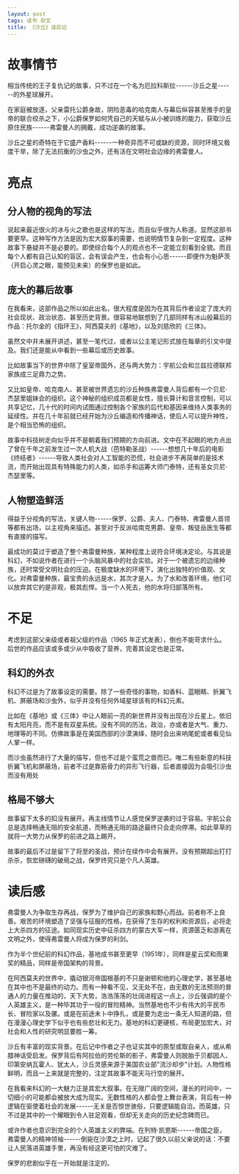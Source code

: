 ```yaml
---
layout: post
tags: 读书 杂文
title: 《沙丘》读后记
---
```


故事情节
========

相当传统的王子复仇记的故事，只不过在一个名为厄拉科斯拉------沙丘之星------的外星球展开。

在家庭被放逐，父亲雷托公爵身故，阴险恶毒的哈克南人与幕后纵容甚至推手的皇帝的联合绞杀之下，小公爵保罗如何凭自己的天赋与从小被训练的能力，获取沙丘原住民族------弗雷曼人的拥戴，成功逆袭的故事。

沙丘之星的奇特在于它盛产香料------一种奇异而不可或缺的资源，同时环境又极度干旱，除了无法抗衡的沙虫之外，还有活在文明社会边缘的弗雷曼人。

亮点
====

分人物的视角的写法
------------------

说起来最近很火的冰与火之歌也是这样的写法，而且似乎很为人称道。显然这部书要更早。这种写作方法是因为宏大叙事的需要，也说明情节复杂到一定程度。这种故事下悬疑并不是必要的。即使综合每个人的观点也不一定能立刻看到全貌。而且每个人都有自己认知的盲区，会有误会产生，也会有小心思------即便作为魁萨茨（开启心灵之眼，能预见未来）的保罗也是如此。

庞大的幕后故事
--------------

在我看来，这部作品之所以如此出名，很大程度是因为在其背后作者设定了庞大的社会现状、政治状态、甚至历史背景。很容易地联想到了几部同样有冰山般幕后的作品：托尔金的《指环王》，阿西莫夫的《基地》，以及刘慈欣的《三体》。

虽然文中并未展开讲述，甚至一笔代过，或者以公主笔记形式放在每章的引文中提及。我们还是能从中看到一些幕后或历史故事。

比如故事当下的世界中除了皇室帝国外，还与两大势力：宇航公会和兰兹拉德联邦家族成三足鼎力之势。

又比如皇帝、哈克南人、甚至被世界遗忘的沙丘种族弗雷曼人背后都有一个贝尼·杰瑟里姐妹会的组织。这个神秘的组织成员都是女性，擅长算计和音言控制，可以共享记忆，几十代的时间内试图通过控制各个家族的后代和基因来维持人类事务的延续性。并在几十年前就已经开始为沙丘编造和传播神话，使后人可以提升神性，是个相当恐怖的组织。

故事中科技树走向似乎并不是朝着我们预期的方向前进。文中在不起眼的地方点出了曾在千年之前发生过一次人机大战（芭特勒圣战）------想想几十年后的电影《终结者》------导致人类社会对人工智能的恐慌，社会进步不再简单的是技术流，而开始出现具有特殊能力的人类，如杀手和运筹大师门泰特，还有圣女贝尼·杰瑟里等。

人物塑造鲜活
------------

得益于分视角的写法，关键人物------保罗、公爵、夫人、门泰特、弗雷曼人首领等都有出场，以主视角来描述。甚至对于反派哈南克男爵、皇帝、叛徒岳医生等都有直接的描写。

最成功的莫过于塑造了整个弗雷曼种族，某种程度上说符合环境决定论。与其说是科幻，不如说作者在进行一个头脑风暴中的社会实验。对于一个被遗忘的边缘种族，还时常受文明社会的压迫。在极度缺水的环境下，演化出独特的价值观、文化。对弗雷曼种族，最宝贵的永远是水，其次才是人。为了水和改善环境，他们可以放弃其它的是非观，极其彪悍。当一个人死去，他的水将归部落所有。

不足
====

考虑到这部父亲级或者祖父级的作品（1965
年正式发表），倒也不能苛求什么。后世的作品应该或多或少从中吸收了营养，完善其设定也是正常。

科幻的外衣
----------

科幻不过是为了故事设定的需要。除了一些奇怪的事物，如香料、蓝眼睛、折翼飞机、屏蔽场和沙虫外，似乎并没有任何外域星球该有的科幻元素。

比如在《基地》或《三体》中让人眼前一亮的新世界并没有出现在沙丘星上。依旧有太阳月亮，而不是有双星系统。没有不同的历法，政治，亦或者是大气、重力、地理等的不同。仿佛故事是在美国西部的沙漠演绎，随时会出来响尾蛇或者看见仙人掌一样。

而沙虫虽然进行了大量的描写，但也不过是个蛮荒之兽而已。唯二有些新意的科技折翼飞机和屏蔽场，前者不过是靠筋骨力的异形飞行器，后者直接因为会吸引沙虫而没有用处

格局不够大
----------

故事留下太多的扣没有展开。再主线情节让人感觉保罗逆袭的过于容易。宇航公会总是选择畅通无阻的安全航道，而畅通无阻的路途最终只会走向停滞。如此草草的就将一大势力从保罗的前进之路上踢开。

故事的最后不过是留下了将至的圣战，预计在续作中会有展开。没有预期超出打打杀杀，恢宏磅礴的破局之战，保罗终究只是个凡人英雄。

读后感
======

弗雷曼人为争取生存再战，保罗为了维护自己的家族和野心而战。前者称不上良善。艰苦的环境塑造了坚强与征服的性格，在获得了生存的权利和资源后，必将走上大杀四方的征途。如同现实历史中征杀四方的蒙古大军一样，资源匮乏和游离在文明之外，使得弗雷曼人将成为保罗的利剑。

作为半个世纪前的科幻作品，基地成书甚至更早（1951年），同样是星云奖和雨果奖的精品，同样是帝国架构的背景。

在阿西莫夫的世界中，撬动银河帝国根基的不只是谢顿和他的心理史学，甚至基地在其中也不是最终的动力。而有一种看不见，又无处不在，由无数的无法预测的普通人的力量在推动的，天下大势，浩浩荡荡的壮阔进程这一点上，沙丘强调的是个人英雄主义，是一种毕其功于一役的冒险精神。当然基地也不少有伟大的平民市长、冒险家以及骡。或是在前途未卜中挣扎，或是要为走出一条无人知道的路，但在漫漫心理史学下似乎也有些悲壮和无力。基地的科幻更硬核，布局更加宏大，对社会和人性的研究明显要胜一筹。

沙丘有丰富的现实背景。在后记中作者之子也证实其中的原型或取自亲人，或从希腊神话受启发。保罗背后有阿拉伯的劳伦斯的影子，弗雷曼人则脱胎于贝都因人、印第安纳瓦霍人、犹太人，沙丘灵感来源于美国农业部"流沙却步"计划。人物性格鲜明，而且一上来就是完整的，注定其故事不能天马行空的展开。

在我看来科幻的一大魅力正是其宏大叙事。在无限广阔的空间，漫长的时间中，一切细小的可能都会被放大成为现实。无数性格的人都会登上舞台表演，背后有一种逻辑在驱使着社会的发展------无关是否惊世骇俗，只要逻辑能自洽。而英雄，只不过是其中的一个耀眼到令人驻足观看，但却无关走向的历史纪念碑而已。

或许作者也意识到完全的个人英雄主义的弊端。在列特·凯恩斯------帝国之臣，弗雷曼人的精神领袖------倒毙在沙漠之上时，记起了很久以前父亲说的话：不要让人民落进英雄手里，再没有经这更可怕的灾难了。

保罗的悲剧似乎在一开始就是注定的。
